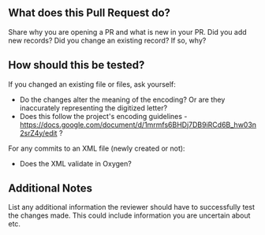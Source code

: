 ## What does this Pull Request do?

Share why you are opening a PR and what is new in your PR. Did you add new records? Did you change an existing record? If so, why?

## How should this be tested?

If you changed an existing file or files, ask yourself:
- Do the changes alter the meaning of the encoding? Or are they inaccurately representing the digitized letter?
- Does this follow the project's encoding guidelines - https://docs.google.com/document/d/1mrmfs6BHDj7DB9iRCd6B_hw03n2srZ4y/edit ?

For any commits to an XML file (newly created or not):
- Does the XML validate in Oxygen?

## Additional Notes

List any additional information the reviewer should have to successfully test the changes made. This could include information you are uncertain about etc.
